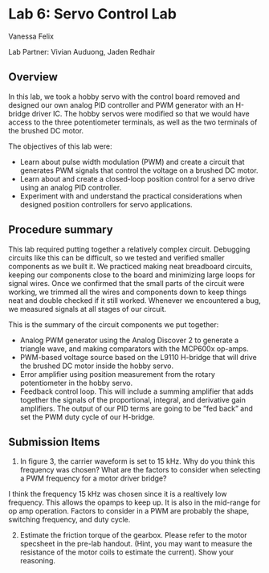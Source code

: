 # Lab 6: Servo Control Lab 

Vanessa Felix

Lab Partner: Vivian Auduong, Jaden Redhair 

## Overview 

In this lab, we took a hobby servo with the control board removed and designed our own
analog PID controller and PWM generator with an H-bridge driver IC. The hobby servos
were modified so that we would have access to the three potentiometer terminals, as well as the
two terminals of the brushed DC motor. 

The objectives of this lab were:
- Learn about pulse width modulation (PWM) and create a circuit that generates PWM signals that control the voltage on a brushed DC motor. 
- Learn about and create a closed-loop position control for a servo drive using an analog PID controller.
-  Experiment with and understand the practical considerations when designed position controllers for servo applications.

## Procedure summary

This lab required putting together a relatively complex circuit. Debugging circuits like this can be difficult, so we tested and verified smaller components as we built it. We practiced making neat breadboard circuits, keeping our components close to the board and minimizing large loops for signal wires. Once we confirmed that the small parts of the circuit were working, we trimmed all the wires and components down to keep things neat and double checked if it still worked. Whenever we encountered a bug, we measured signals at all stages of our circuit.


This is the summary of the circuit components we put together:

- Analog PWM generator using the Analog Discover 2 to generate a triangle wave, and making comparators with the MCP600x op-amps.
- PWM-based voltage source based on the L9110 H-bridge that will drive the brushed DC motor inside the hobby servo.
- Error amplifier using position measurement from the rotary potentiometer in the hobby servo.
- Feedback control loop. This will include a summing amplifier that adds together the signals of the proportional, integral, and derivative gain amplifiers. The output of our PID terms are going to be ”fed back” and set the PWM duty cycle of our H-bridge.

## Submission Items

1. In figure 3, the carrier waveform is set to 15 kHz. Why do you think this frequency was chosen? What are the factors to consider when selecting a PWM frequency for a motor driver bridge?

I think the frequency 15 kHz was chosen since it is a realtively low frequency. This allows the opamps to keep up. It is also in the mid-range for op amp operation. Factors to consider in a PWM are probably the shape, switching frequency, and duty cycle.

2. Estimate the friction torque of the gearbox. Please refer to the motor specsheet in the pre-lab handout. (Hint, you may want to measure the resistance of the motor coils to estimate the current). Show your reasoning.


